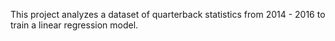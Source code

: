 This project analyzes a dataset of quarterback statistics from 2014 - 2016 to train a linear regression model.
